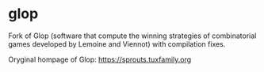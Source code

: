 # glop
Fork of Glop (software that compute the winning strategies of combinatorial games developed by Lemoine and Viennot) with compilation fixes.

Oryginal hompage of Glop: https://sprouts.tuxfamily.org

